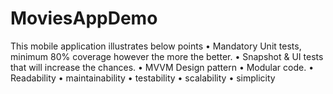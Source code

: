 # MoviesAppDemo
This mobile application illustrates below points
• Mandatory Unit tests, minimum 80% coverage however the more the better. 
• Snapshot & UI tests that will increase the chances.
• MVVM Design pattern
• Modular code.
• Readability
• maintainability
• testability
• scalability
• simplicity
